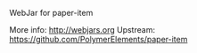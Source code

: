 WebJar for paper-item

More info: http://webjars.org
Upstream:  https://github.com/PolymerElements/paper-item